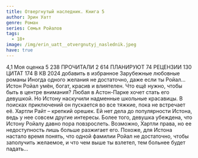 ```yaml
---
title: Отвергнутый наследник. Книга 5
author: Эрин Уатт
genre: Роман
series: Семья Ройалов
tags:
  - 18+
image: /img/erin_uatt__otvergnutyj_naslednik.jpeg
have: true
---
```

4,1 Моя оценка 5 238 ПРОЧИТАЛИ 2 614 ПЛАНИРУЮТ 74 РЕЦЕНЗИИ 130 ЦИТАТ 174 В КВ 2024 добавить в избранное Зарубежные любовные романы Иногда одного желания не достаточно, даже если ты Ройал… Истон Ройал умён, богат, красив и влиятелен. Что ещё нужно, чтобы быть в центре внимания? Любая в Астон-Парке хочет стать его девушкой. Но Истону наскучили надменные школьные красавицы. В поисках приключений он пускается во все тяжкие, пока не встречает её. Хартли Райт – крепкий орешек. Ей нет дела до популярности Истона, ведь у нее совсем другие интересы. Более того, девушка убеждена, что Истону Ройалу давно пора повзрослеть. Возможно, Хартли права, но ее недоступность лишь больше разжигает его. Похоже, для Истона настало время понять, что одной фамилии Ройал не достаточно, чтобы заполучить желаемое, и что чем выше ты взлетел, тем больнее будет падать…